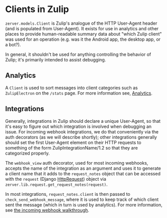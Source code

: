 # Clients in Zulip

`zerver.models.Client` is Zulip's analogue of the HTTP User-Agent
header (and is populated from User-Agent). It exists for use in
analytics and other places to provide human-readable summary data
about "which Zulip client" was used for an operation (e.g. was it the
Android app, the desktop app, or a bot?).

In general, it shouldn't be used for anything controlling the behavior
of Zulip; it's primarily intended to assist debugging.

## Analytics

A `Client` is used to sort messages into client categories such as
`ZulipElectron` on the `/stats` page. For more information see,
[Analytics](analytics.md).

## Integrations

Generally, integrations in Zulip should declare a unique User-Agent,
so that it's easy to figure out which integration is involved when
debugging an issue. For incoming webhook integrations, we do that
conveniently via the auth decorators (as we will describe shortly);
other integrations generally should set the first User-Agent element
on their HTTP requests to something of the form
ZulipIntegrationName/1.2 so that they are categorized properly.

The `webhook_view` auth decorator, used for most incoming
webhooks, accepts the name of the integration as an argument and uses
it to generate a client name that it adds to the `request_notes`
object that can be accessed with the `request` (Django
[HttpRequest](https://docs.djangoproject.com/en/5.0/ref/request-response/#django.http.HttpRequest))
object via `zerver.lib.request.get_request_notes(request)`.

In most integrations, `request_notes.client` is then passed to
`check_send_webhook_message`, where it is used to keep track of which client
sent the message (which in turn is used by analytics). For more
information, see [the incoming webhook walkthrough](https://zulip.com/api/incoming-webhooks-walkthrough).

